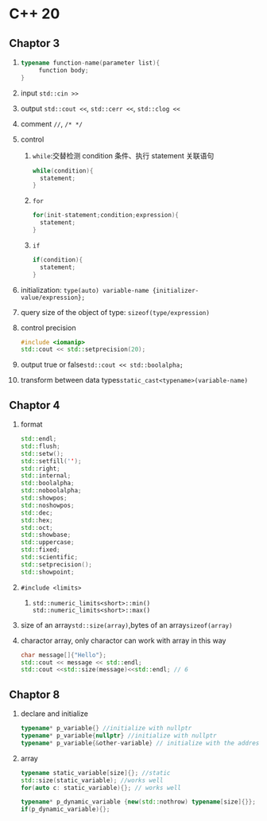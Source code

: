 # C++ 20

## Chaptor 3

1. ```c++
   typename function-name(parameter list){
        function body;
   }
   ```

2. input `std::cin >>`

3. output `std::cout <<`, `std::cerr <<`, `std::clog <<`

4. comment `//`, `/* */`

5. control

   1. `while`:交替检测 condition 条件、执行 statement 关联语句

      ```c++
      while(condition){
        statement;
      }
      ```

   2. `for`

      ```c++
      for(init-statement;condition;expression){
        statement;
      }
      ```

   3. `if`

      ```c++
      if(condition){
        statement;
      }
      ```

6. initialization: `type(auto) variable-name {initializer-value/expression};`

7. query size of the object of type: `sizeof(type/expression)`

8. control precision

   ```c++
   #include <iomanip>
   std::cout << std::setprecision(20);
   ```

9. output true or false`std::cout << std::boolalpha;`

10. transform between data types`static_cast<typename>(variable-name)`

## Chaptor 4

1. format

   ```c++
   std::endl;
   std::flush;
   std::setw();
   std::setfill('');
   std::right;
   std::internal;
   std::boolalpha;
   std::noboolalpha;
   std::showpos;
   std::noshowpos;
   std::dec;
   std::hex;
   std::oct;
   std::showbase;
   std::uppercase;
   std::fixed;
   std::scientific;
   std::setprecision();
   std::showpoint;
   ```

2. `#include <limits>`

   1. ```
      std::numeric_limits<short>::min()
      std::numeric_limits<short>::max()
      ```

3. size of an array`std::size(array)`,bytes of an array`sizeof(array)`

4. charactor array, only charactor can work with array in this way

   ```c++
   char message[]{"Hello"};
   std::cout << message << std::endl;
   std::cout <<std::size(message)<<std::endl; // 6
   ```

## Chaptor 8

1. declare and initialize

   ```c++
   typename* p_variable{} //initialize with nullptr
   typename* p_variable{nullptr} //initialize with nullptr
   typename* p_variable{&other-variable} // initialize with the address of other variable
   ```

2. array

   ```c++
   typename static_variable[size]{}; //static
   std::size(static_variable); //works well
   for(auto c: static_variable){}; // works well
   
   typename* p_dynamic_variable {new(std::nothrow) typename[size]{}};
   if(p_dynamic_variable){};
   
   ```
